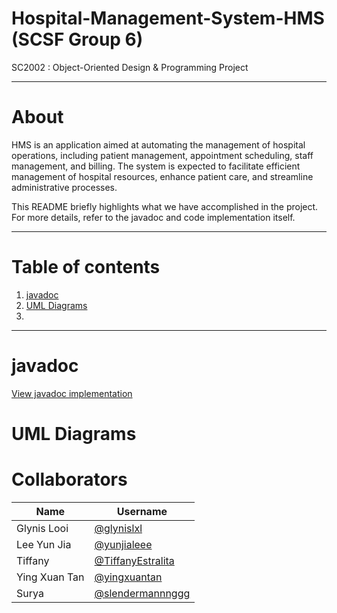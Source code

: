# Hospital-Management-System-HMS (SCSF Group 6)
SC2002 : Object-Oriented Design &amp; Programming Project

---

# About
HMS is an application aimed at automating the management of hospital operations,
including patient management, appointment scheduling, staff management, and billing.
The system is expected to facilitate efficient management of hospital resources, enhance
patient care, and streamline administrative processes.

This README briefly highlights what we have accomplished in the project. For more details, refer to the javadoc and code implementation itself.

---

# Table of contents
1. [javadoc](#javadoc)
2. [UML Diagrams](#uml-diagrams)
3.
   
---
# javadoc
[View javadoc implementation]()

# UML Diagrams

# Collaborators
| Name           | Username       |
|----------------|----------------|
| Glynis Looi    | [@glynislxl](https://github.com/glynislxl) |
| Lee Yun Jia    | [@yunjialeee](https://github.com/yunjialeee) |
| Tiffany        | [@TiffanyEstralita](https://github.com/TiffanyEstralita) |
| Ying Xuan Tan  | [@yingxuantan](https://github.com/yingxuantan) |
| Surya          | [@slendermannnggg](https://github.com/slendermannnggg) |
